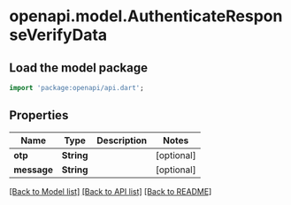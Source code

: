 # openapi.model.AuthenticateResponseVerifyData

## Load the model package
```dart
import 'package:openapi/api.dart';
```

## Properties
Name | Type | Description | Notes
------------ | ------------- | ------------- | -------------
**otp** | **String** |  | [optional] 
**message** | **String** |  | [optional] 

[[Back to Model list]](../README.md#documentation-for-models) [[Back to API list]](../README.md#documentation-for-api-endpoints) [[Back to README]](../README.md)


